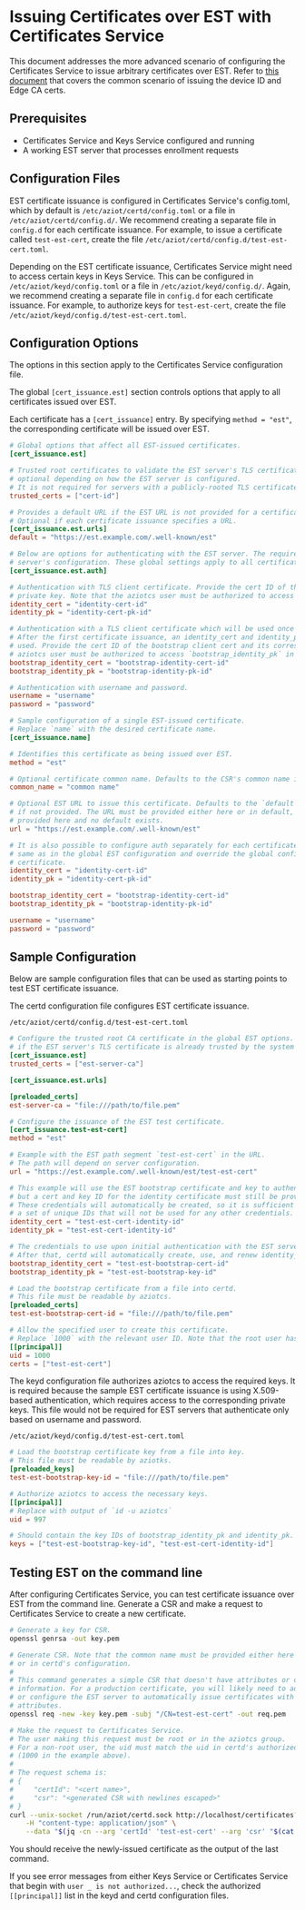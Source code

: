 # Issuing Certificates over EST with Certificates Service

This document addresses the more advanced scenario of configuring the Certificates Service to issue arbitrary certificates over EST. Refer to [this document](https://github.com/Azure/iotedge/blob/master/edgelet/doc/est.md) that covers the common scenario of issuing the device ID and Edge CA certs.

## Prerequisites

- Certificates Service and Keys Service configured and running
- A working EST server that processes enrollment requests

## Configuration Files

EST certificate issuance is configured in Certificates Service's config.toml, which by default is `/etc/aziot/certd/config.toml` or a file in `/etc/aziot/certd/config.d/`. We recommend creating a separate file in `config.d` for each certificate issuance. For example, to issue a certificate called `test-est-cert`, create the file `/etc/aziot/certd/config.d/test-est-cert.toml`.

Depending on the EST certificate issuance, Certificates Service might need to access certain keys in Keys Service. This can be configured in `/etc/aziot/keyd/config.toml` or a file in `/etc/aziot/keyd/config.d/`. Again, we recommend creating a separate file in `config.d` for each certificate issuance. For example, to authorize keys for `test-est-cert`, create the file `/etc/aziot/keyd/config.d/test-est-cert.toml`.

## Configuration Options

The options in this section apply to the Certificates Service configuration file.

The global `[cert_issuance.est]` section controls options that apply to all certificates issued over EST.

Each certificate has a `[cert_issuance]` entry. By specifying `method = "est"`, the corresponding certificate will be issued over EST.

```toml
# Global options that affect all EST-issued certificates.
[cert_issuance.est]

# Trusted root certificates to validate the EST server's TLS certificate;
# optional depending on how the EST server is configured.
# It is not required for servers with a publicly-rooted TLS certificate.
trusted_certs = ["cert-id"]

# Provides a default URL if the EST URL is not provided for a certificate.
# Optional if each certificate issuance specifies a URL.
[cert_issuance.est.urls]
default = "https://est.example.com/.well-known/est"

# Below are options for authenticating with the EST server. The required options will depend on the EST
# server's configuration. These global settings apply to all certificates that don't configure auth separately.
[cert_issuance.est.auth]

# Authentication with TLS client certificate. Provide the cert ID of the client cert and its corresponding
# private key. Note that the aziotcs user must be authorized to access `identity_pk` in Keys Service.
identity_cert = "identity-cert-id"
identity_pk = "identity-cert-pk-id"

# Authentication with a TLS client certificate which will be used once to create the initial certificate.
# After the first certificate issuance, an identity_cert and identity_pk will be automatically created and
# used. Provide the cert ID of the bootstrap client cert and its corresponding private key. Note that the
# aziotcs user must be authorized to access `bootstrap_identity_pk` in Keys Service.
bootstrap_identity_cert = "bootstrap-identity-cert-id"
bootstrap_identity_pk = "bootstrap-identity-pk-id"

# Authentication with username and password.
username = "username"
password = "password"

# Sample configuration of a single EST-issued certificate.
# Replace `name` with the desired certificate name.
[cert_issuance.name]

# Identifies this certificate as being issued over EST.
method = "est"

# Optional certificate common name. Defaults to the CSR's common name if not provided.
common_name = "common name"

# Optional EST URL to issue this certificate. Defaults to the `default` URL in `[cert_issuance.est.urls]`
# if not provided. The URL must be provided either here or in default, i.e. certd will fail if no URL is
# provided here and no default exists.
url = "https://est.example.com/.well-known/est"

# It is also possible to configure auth separately for each certificate. The options are the
# same as in the global EST configuration and override the global configuration for their corresponding
# certificate.
identity_cert = "identity-cert-id"
identity_pk = "identity-cert-pk-id"

bootstrap_identity_cert = "bootstrap-identity-cert-id"
bootstrap_identity_pk = "bootstrap-identity-pk-id"

username = "username"
password = "password"
```

## Sample Configuration

Below are sample configuration files that can be used as starting points to test EST certificate issuance.

The certd configuration file configures EST certificate issuance.

`/etc/aziot/certd/config.d/test-est-cert.toml`

```toml
# Configure the trusted root CA certificate in the global EST options. This section is optional
# if the EST server's TLS certificate is already trusted by the system's CA certificates.
[cert_issuance.est]
trusted_certs = ["est-server-ca"]

[cert_issuance.est.urls]

[preloaded_certs]
est-server-ca = "file:///path/to/file.pem"

# Configure the issuance of the EST test certificate.
[cert_issuance.test-est-cert]
method = "est"

# Example with the EST path segment `test-est-cert` in the URL.
# The path will depend on server configuration.
url = "https://est.example.com/.well-known/est/test-est-cert"

# This example will use the EST bootstrap certificate and key to authenticate,
# but a cert and key ID for the identity certificate must still be provided.
# These credentials will automatically be created, so it is sufficient to provide
# a set of unique IDs that will not be used for any other credentials.
identity_cert = "test-est-cert-identity-id"
identity_pk = "test-est-cert-identity-id"

# The credentials to use upon initial authentication with the EST server.
# After that, certd will automatically create, use, and renew identity_cert and identity_pk.
bootstrap_identity_cert = "test-est-bootstrap-cert-id"
bootstrap_identity_pk = "test-est-bootstrap-key-id"

# Load the bootstrap certificate from a file into certd.
# This file must be readable by aziotcs.
[preloaded_certs]
test-est-bootstrap-cert-id = "file:///path/to/file.pem"

# Allow the specified user to create this certificate.
# Replace `1000` with the relevant user ID. Note that the root user has access to all certificates.
[[principal]]
uid = 1000
certs = ["test-est-cert"]
```

The keyd configuration file authorizes aziotcs to access the required keys. It is required because the sample EST certificate issuance is using X.509-based authentication, which requires access to the corresponding private keys. This file would not be required for EST servers that authenticate only based on username and password.

`/etc/aziot/keyd/config.d/test-est-cert.toml`

```toml
# Load the bootstrap certificate key from a file into key.
# This file must be readable by aziotks.
[preloaded_keys]
test-est-bootstrap-key-id = "file:///path/to/file.pem"

# Authorize aziotcs to access the necessary keys.
[[principal]]
# Replace with output of `id -u aziotcs`
uid = 997

# Should contain the key IDs of bootstrap_identity_pk and identity_pk.
keys = ["test-est-bootstrap-key-id", "test-est-cert-identity-id"]
```

## Testing EST on the command line

After configuring Certificates Service, you can test certificate issuance over EST from the command line. Generate a CSR and make a request to Certificates Service to create a new certificate.

```sh
# Generate a key for CSR.
openssl genrsa -out key.pem

# Generate CSR. Note that the common name must be provided either here in the CSR
# or in certd's configuration.
#
# This command generates a simple CSR that doesn't have attributes or other useful
# information. For a production certificate, you will likely need to add attributes
# or configure the EST server to automatically issue certificates with the required
# attributes.
openssl req -new -key key.pem -subj "/CN=test-est-cert" -out req.pem

# Make the request to Certificates Service.
# The user making this request must be root or in the aziotcs group.
# For a non-root user, the uid must match the uid in certd's authorized principals
# (1000 in the example above).
#
# The request schema is:
# {
#     "certId": "<cert name>",
#     "csr": "<generated CSR with newlines escaped>"
# }
curl --unix-socket /run/aziot/certd.sock http://localhost/certificates?api-version=2020-09-01 \
    -H "content-type: application/json" \
    --data "$(jq -cn --arg 'certId' 'test-est-cert' --arg 'csr' "$(cat req.pem)" '{"certId": $certId, "csr": $csr}')"
```

You should receive the newly-issued certificate as the output of the last command.

If you see error messages from either Keys Service or Certificates Service that begin with `user _ is not authorized...`, check the authorized `[[principal]]` list in the keyd and certd configuration files.
